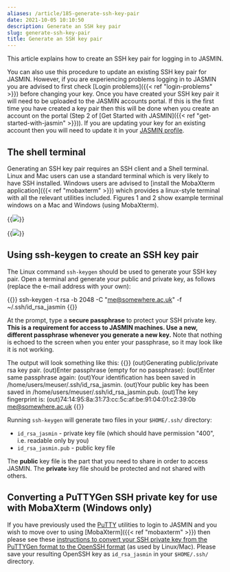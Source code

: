 ```yaml
---
aliases: /article/185-generate-ssh-key-pair
date: 2021-10-05 10:10:50
description: Generate an SSH key pair
slug: generate-ssh-key-pair
title: Generate an SSH key pair
---
```


This article explains how to create an SSH key pair for logging in to JASMIN.

You can also use this procedure to update an existing SSH key pair for JASMIN.
However, if you are experiencing problems logging in to JASMIN you are advised
to first check [Login problems]({{< ref "login-problems" >}}) before changing your
key. Once you have created your SSH key pair it will need to be uploaded to
the JASMIN accounts portal. If this is the first time you have created a key
pair then this will be done when you create an account on the portal (Step 2
of [Get Started with JASMIN]({{< ref "get-started-with-jasmin" >}})). If you
are updating your key for an existing account then you will need to update it
in your [JASMIN
profile](https://accounts.jasmin.ac.uk/account/login/?next=/account/profile/).

## The shell terminal

Generating an SSH key pair requires an SSH client and a Shell terminal. Linux
and Mac users can use a standard terminal which is very likely to have SSH
installed. Windows users are advised to [install the MobaXterm
application]({{< ref "mobaxterm" >}}) which provides a linux-style terminal
with all the relevant utilities included. Figures 1 and 2 show example
terminal windows on a Mac and Windows (using MobaXterm).

{{<image src="img/docs/generate-ssh-key-pair/file-QrkL51B5fW.png" caption="Mac terminal" >}}

{{<image src="img/docs/generate-ssh-key-pair/file-jmOb6PSApE.png" caption="Terminal using Mobaxterm client on Windows">}}

## Using ssh-keygen to create an SSH key pair

The Linux command `ssh-keygen` should be used to generate your SSH key pair.
Open a terminal and generate your public and private key, as follows (replace
the e-mail address with your own):

{{<command user="localuser" host="localhost">}}
ssh-keygen -t rsa -b 2048 -C "me@somewhere.ac.uk" -f ~/.ssh/id_rsa_jasmin
{{</command>}}

At the prompt, type a **secure passphrase** to protect your SSH private key.
**This is a requirement for access to JASMIN machines. Use a new, different
passphrase whenever you generate a new key.** Note that nothing is echoed to
the screen when you enter your passphrase, so it may look like it is not
working.

The output will look something like this:
{{<command user="localuser" host="localhost">}}
(out)Generating public/private rsa key pair.
(out)Enter passphrase (empty for no passphrase): <ADD PASSPHRASE HERE>
(out)Enter same passphrase again: <REPEAT PASSPHRASE HERE>
(out)Your identification has been saved in /home/users/meuser/.ssh/id_rsa_jasmin.
(out)Your public key has been saved in /home/users/meuser/.ssh/id_rsa_jasmin.pub.
(out)The key fingerprint is:
(out)74:14:95:8a:31:73:cc:5c:af:be:91:04:01:c2:39:0b me@somewhere.ac.uk
{{</command>}}

Running `ssh-keygen` will generate two files in your `$HOME/.ssh/` directory:

- `id_rsa_jasmin` -  private key file (which should have permission "400", i.e. readable only by you)
- `id_rsa_jasmin.pub` - public key file

The **public** key file is the part that you need to share in order to access
JASMIN. The **private** key file should be protected and not shared with
others.

## Converting a PuTTYGen SSH private key for use with MobaXterm (Windows only)

If you have previously used the
[PuTTY](https://www.chiark.greenend.org.uk/~sgtatham/putty/) utilities to
login to JASMIN and you wish to move over to using [MobaXterm]({{< ref "mobaxterm" >}}) then please see these [instructions to convert your SSH
private key from the PuTTYGen format to the OpenSSH
format](https://docs.oseems.com/general/application/putty/convert-ppk-to-ssh-key) (as used by Linux/Mac). Please save your resulting OpenSSH key as `id_rsa_jasmin` in your `$HOME/.ssh/` directory.

